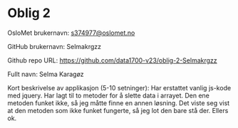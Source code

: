 Oblig 2
=======
OsloMet brukernavn: s374977@oslomet.no

GitHub brukernavn: Selmakrgzz

Github repo URL: https://github.com/data1700-v23/oblig-2-Selmakrgzz

Fullt navn: Selma Karagøz

Kort beskrivelse av applikasjon (5-10 setninger):
Har erstattet vanlig js-kode med
jquery. Har lagt til to metoder
for å slette data i arrayet. Den
ene metoden funket ikke, så jeg
måtte finne en annen løsning. Det
viste seg vist at den metoden som
ikke funket fungerte, så jeg lot
den bare stå der. Ellers ok.
